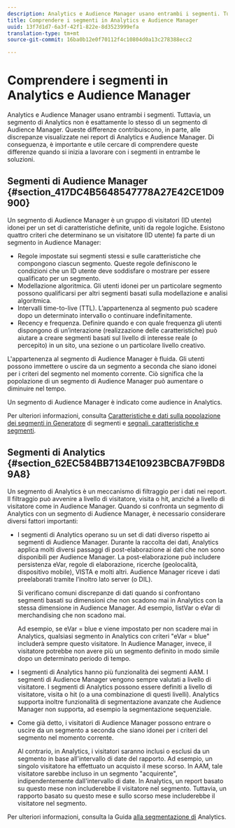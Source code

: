 ```yaml
---
description: Analytics e Audience Manager usano entrambi i segmenti. Tuttavia, un segmento di Analytics non è esattamente lo stesso di un segmento di Audience Manager. Queste differenze contribuiscono, in parte, alle discrepanze visualizzate nei report di Analytics e Audience Manager. Di conseguenza, è importante e utile cercare di comprendere queste differenze quando si inizia a lavorare con i segmenti in entrambe le soluzioni.
title: Comprendere i segmenti in Analytics e Audience Manager
uuid: 13f7d1d7-6a3f-42f1-822e-8d3523999efa
translation-type: tm+mt
source-git-commit: 16ba0b12e0f70112f4c10804d0a13c278388ecc2

---
```



# Comprendere i segmenti in Analytics e Audience Manager

Analytics e Audience Manager usano entrambi i segmenti. Tuttavia, un segmento di Analytics non è esattamente lo stesso di un segmento di Audience Manager. Queste differenze contribuiscono, in parte, alle discrepanze visualizzate nei report di Analytics e Audience Manager. Di conseguenza, è importante e utile cercare di comprendere queste differenze quando si inizia a lavorare con i segmenti in entrambe le soluzioni.

## Segmenti di Audience Manager {#section_417DC4B5648547778A27E42CE1D09900}

Un segmento di Audience Manager è un gruppo di visitatori (ID utente) idonei per un set di caratteristiche definite, uniti da regole logiche. Esistono quattro criteri che determinano se un visitatore (ID utente) fa parte di un segmento in Audience Manager:

* Regole impostate sui segmenti stessi e sulle caratteristiche che compongono ciascun segmento. Queste regole definiscono le condizioni che un ID utente deve soddisfare o mostrare per essere qualificato per un segmento.
* Modellazione algoritmica. Gli utenti idonei per un particolare segmento possono qualificarsi per altri segmenti basati sulla modellazione e analisi algoritmica.
* Intervalli time-to-live (TTL). L’appartenenza al segmento può scadere dopo un determinato intervallo o continuare indefinitamente.
* Recency e frequenza. Definire quando e con quale frequenza gli utenti dispongono di un’interazione (realizzazione delle caratteristiche) può aiutare a creare segmenti basati sul livello di interesse reale (o percepito) in un sito, una sezione o un particolare livello creativo.

L'appartenenza al segmento di Audience Manager è fluida. Gli utenti possono immettere o uscire da un segmento a seconda che siano idonei per i criteri del segmento nel momento corrente. Ciò significa che la popolazione di un segmento di Audience Manager può aumentare o diminuire nel tempo.

Un segmento di Audience Manager è indicato come audience in Analytics.

Per ulteriori informazioni, consulta [Caratteristiche e dati sulla popolazione dei segmenti in Generatore](https://marketing.adobe.com/resources/help/en_US/aam/segment-builder-data.html) di segmenti e [segnali, caratteristiche e segmenti](https://marketing.adobe.com/resources/help/en_US/aam/c_signal_trait_segment.html).

## Segmenti di Analytics {#section_62EC584BB7134E10923BCBA7F9BD89A8}

Un segmento di Analytics è un meccanismo di filtraggio per i dati nei report. Il filtraggio può avvenire a livello di visitatore, visita o hit, anziché a livello di visitatore come in Audience Manager. Quando si confronta un segmento di Analytics con un segmento di Audience Manager, è necessario considerare diversi fattori importanti:

* I segmenti di Analytics operano su un set di dati diverso rispetto ai segmenti di Audience Manager. Durante la raccolta dei dati, Analytics applica molti diversi passaggi di post-elaborazione ai dati che non sono disponibili per Audience Manager. La post-elaborazione può includere persistenza eVar, regole di elaborazione, ricerche (geolocalità, dispositivo mobile), VISTA e molti altri. Audience Manager riceve i dati preelaborati tramite l’inoltro lato server (o DIL).

   Si verificano comuni discrepanze di dati quando si confrontano segmenti basati su dimensioni che non scadono mai in Analytics con la stessa dimensione in Audience Manager. Ad esempio, listVar o eVar di merchandising che non scadono mai.

   Ad esempio, se eVar = blue e viene impostato per non scadere mai in Analytics, qualsiasi segmento in Analytics con criteri "eVar = blue" includerà sempre questo visitatore. In Audience Manager, invece, il visitatore potrebbe non avere più un segmento definito in modo simile dopo un determinato periodo di tempo.

* I segmenti di Analytics hanno più funzionalità dei segmenti AAM. I segmenti di Audience Manager vengono sempre valutati a livello di visitatore. I segmenti di Analytics possono essere definiti a livello di visitatore, visita o hit (o a una combinazione di questi livelli). Analytics supporta inoltre funzionalità di segmentazione avanzate che Audience Manager non supporta, ad esempio la segmentazione sequenziale.
* Come già detto, i visitatori di Audience Manager possono entrare o uscire da un segmento a seconda che siano idonei per i criteri del segmento nel momento corrente.

   Al contrario, in Analytics, i visitatori saranno inclusi o esclusi da un segmento in base all'intervallo di date del rapporto. Ad esempio, un singolo visitatore ha effettuato un acquisto il mese scorso. In AAM, tale visitatore sarebbe incluso in un segmento "acquirente", indipendentemente dall'intervallo di date. In Analytics, un report basato su questo mese non includerebbe il visitatore nel segmento. Tuttavia, un rapporto basato su questo mese e sullo scorso mese includerebbe il visitatore nel segmento.

Per ulteriori informazioni, consulta la Guida [alla segmentazione di](https://marketing.adobe.com/resources/help/en_US/analytics/segment/) Analytics.

